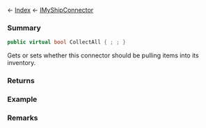 ← [Index](Api-Index) ← [IMyShipConnector](Sandbox.ModAPI.Ingame.IMyShipConnector)

### Summary

```csharp
public virtual bool CollectAll { ; ; }
```

Gets or sets whether this connector should be pulling items into its inventory.

### Returns

### Example

### Remarks

